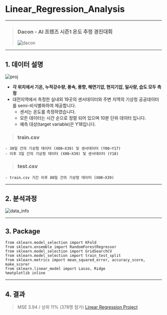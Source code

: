 # Linear_Regression_Analysis

-----

> ### Dacon - AI 프렌즈 시즌1 온도 추정 경진대회
> ![dacon](https://user-images.githubusercontent.com/46242120/83408422-87712e00-a44d-11ea-8145-675cb8b7e92e.png)

-----
## 1. 데이터 설명

![proj](https://user-images.githubusercontent.com/46242120/83408345-6ad4f600-a44d-11ea-83fe-df27162702c7.png)

- **각 위치에서 기온, 누적강수량, 풍속, 풍향, 해면기압, 현지기압, 일사량, 습도 모두 측정**
- 대전지역에서 측정한 실내외 19곳의 센서데이터와 주변 지역의 기상청 공공데이터를 semi-비식별화하여 제공합니다. 
    - 센서는 온도를 측정하였습니다. 
    - 모든 데이터는 시간 순으로 정렬 되어 있으며 10분 단위 데이터 입니다. 
    - 예측 대상(target variable)은 Y18입니다. 
    
> ### train.csv 
    - 30일 간의 기상청 데이터 (X00~X39) 및 센서데이터 (Y00~Y17)
    - 이후 3일 간의 기상청 데이터 (X00~X39) 및 센서데이터 (Y18)
> ### test.csv 
    - train.csv 기간 이후 80일 간의 기상청 데이터 (X00~X39)
------
## 2. 분석과정

![data_info](https://user-images.githubusercontent.com/46242120/83408515-b091be80-a44d-11ea-93c1-3041b18494bd.png)

----
## 3. Package

    from sklearn.model_selection import KFold
    from sklearn.ensemble import RandomForestRegressor
    from sklearn.model_selection import GridSearchCV
    from sklearn.model_selection import train_test_split
    from sklearn.metrics import mean_squared_error, accuracy_score, make_scorer
    from sklearn.linear_model import Lasso, Ridge
    %matplotlib inline
	
----
## 4. 결과

> MSE 3.94 / 상위 11% (378명 참가) 
[Linear Regression Project](https://github.com/CATERINA-SEUL/Linear_Regression_Analysis/files/4711156/Linear_regression_temperature.pdf)

